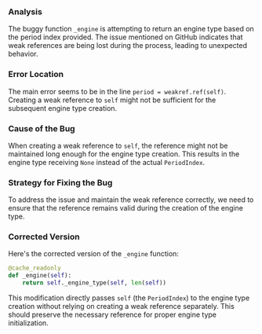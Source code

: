 ### Analysis
The buggy function `_engine` is attempting to return an engine type based on the period index provided. The issue mentioned on GitHub indicates that weak references are being lost during the process, leading to unexpected behavior.

### Error Location
The main error seems to be in the line `period = weakref.ref(self)`. Creating a weak reference to `self` might not be sufficient for the subsequent engine type creation.

### Cause of the Bug
When creating a weak reference to `self`, the reference might not be maintained long enough for the engine type creation. This results in the engine type receiving `None` instead of the actual `PeriodIndex`.

### Strategy for Fixing the Bug
To address the issue and maintain the weak reference correctly, we need to ensure that the reference remains valid during the creation of the engine type.

### Corrected Version
Here's the corrected version of the `_engine` function:

```python
@cache_readonly
def _engine(self):
    return self._engine_type(self, len(self))
```

This modification directly passes `self` (the `PeriodIndex`) to the engine type creation without relying on creating a weak reference separately. This should preserve the necessary reference for proper engine type initialization.